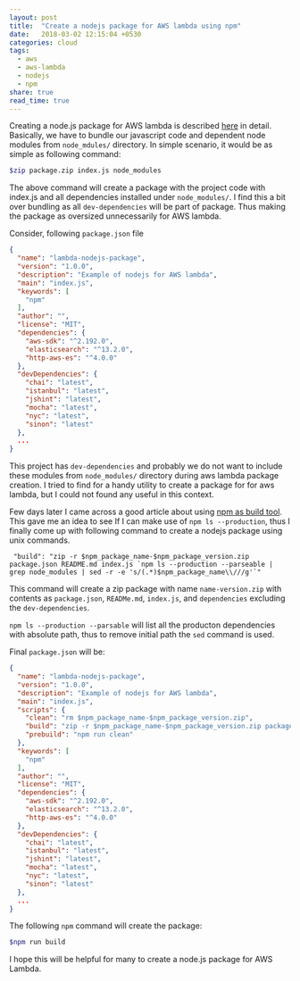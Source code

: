 ```yaml
---
layout: post
title:  "Create a nodejs package for AWS lambda using npm"
date:   2018-03-02 12:15:04 +0530
categories: cloud
tags:
  - aws
  - aws-lambda
  - nodejs
  - npm
share: true
read_time: true
---
```


Creating a node.js package for AWS lambda is described [here](https://docs.aws.amazon.com/lambda/latest/dg/nodejs-create-deployment-pkg.html) in detail. Basically, we have to bundle our javascript code and dependent node modules from `node_mdules/` directory. In simple scenario, it would be as simple as following command:

```bash
$zip package.zip index.js node_modules 
```

The above command will create a package with the project code with index.js and all dependencies installed under `node_modules/`. I find this a bit over bundling as all `dev-dependencies` will be part of package. Thus making the package as oversized unnecessarily for AWS lambda. 

Consider, following `package.json` file

```json
{
  "name": "lambda-nodejs-package",
  "version": "1.0.0",
  "description": "Example of nodejs for AWS lambda",
  "main": "index.js",
  "keywords": [
    "npm"
  ],
  "author": "",
  "license": "MIT",
  "dependencies": {
    "aws-sdk": "^2.192.0",
    "elasticsearch": "^13.2.0",
    "http-aws-es": "^4.0.0"
  },
  "devDependencies": {
    "chai": "latest",
    "istanbul": "latest",
    "jshint": "latest",
    "mocha": "latest",
    "nyc": "latest",
    "sinon": "latest"
  },
  ...
}
```

This project has `dev-dependencies` and probably we do not want to include these modules from `node_modules/` directory during aws lambda package creation. I tried to find for a handy utility to create a package for for aws lambda, but I could not found any useful in this context.

Few days later I came across a good article about using [npm as build tool](https://www.keithcirkel.co.uk/how-to-use-npm-as-a-build-tool/). This gave me an idea to see If I can make use of `npm ls --production`, thus I finally come up with following command to create a nodejs package using unix commands.

```text
 "build": "zip -r $npm_package_name-$npm_package_version.zip package.json README.md index.js `npm ls --production --parseable | grep node_modules | sed -r -e 's/(.*)$npm_package_name\\///g'`"
```

This command will create a zip package with name `name-version.zip` with contents as `package.json`, `READMe.md`, `index.js`, and `dependencies` excluding the `dev-dependencies`.

`npm ls --production --parsable` will list all the producton dependencies with absolute path, thus to remove initial path the `sed` command is used.

Final `package.json` will be:

```json
{
  "name": "lambda-nodejs-package",
  "version": "1.0.0",
  "description": "Example of nodejs for AWS lambda",
  "main": "index.js",
  "scripts": {
    "clean": "rm $npm_package_name-$npm_package_version.zip",
    "build": "zip -r $npm_package_name-$npm_package_version.zip package.json README.md index.js `npm ls --production --parseable | grep node_modules | sed -r -e 's/(.*)$npm_package_name\\///g'`",
    "prebuild": "npm run clean"
  },
  "keywords": [
    "npm"
  ],
  "author": "",
  "license": "MIT",
  "dependencies": {
    "aws-sdk": "^2.192.0",
    "elasticsearch": "^13.2.0",
    "http-aws-es": "^4.0.0"
  },
  "devDependencies": {
    "chai": "latest",
    "istanbul": "latest",
    "jshint": "latest",
    "mocha": "latest",
    "nyc": "latest",
    "sinon": "latest"
  },
  ...
}
```

The following `npm` command will create the package:

```bash
$npm run build
```

I hope this will be helpful for many to create a node.js package for AWS Lambda.

